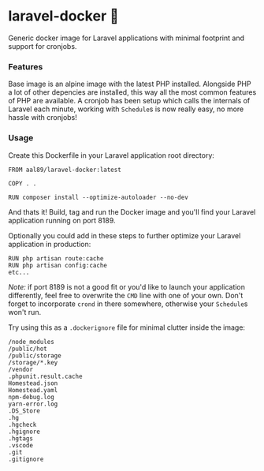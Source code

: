 # laravel-docker 🐳

Generic docker image for Laravel applications with minimal footprint and support for cronjobs.

### Features

Base image is an alpine image with the latest PHP installed. Alongside PHP a lot of other depencies are installed,
this way all the most common features of PHP are available. A cronjob has been setup which calls the internals
of Laravel each minute, working with `Schedule`s is now really easy, no more hassle with cronjobs!

### Usage

Create this Dockerfile in your Laravel application root directory:

```
FROM aal89/laravel-docker:latest

COPY . .

RUN composer install --optimize-autoloader --no-dev
```

And thats it! Build, tag and run the Docker image and you'll find your Laravel application running on port 8189.

Optionally you could add in these steps to further optimize your Laravel application in production:

```
RUN php artisan route:cache
RUN php artisan config:cache
etc...
```

*Note:* if port 8189 is not a good fit or you'd like to launch your application differently, feel free to overwrite the `CMD` line with one of your own. Don't
forget to incorporate `crond` in there somewhere, otherwise your `Schedule`s won't run.

Try using this as a `.dockerignore` file for minimal clutter inside the image:

```
/node_modules
/public/hot
/public/storage
/storage/*.key
/vendor
.phpunit.result.cache
Homestead.json
Homestead.yaml
npm-debug.log
yarn-error.log
.DS_Store
.hg
.hgcheck
.hgignore
.hgtags
.vscode
.git
.gitignore
```
